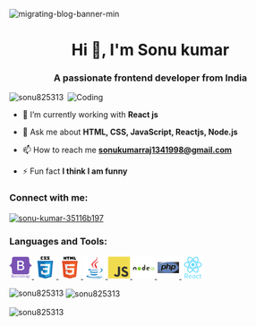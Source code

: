 ![migrating-blog-banner-min](https://user-images.githubusercontent.com/106314383/199940076-6cc4d099-81a2-4d1f-910b-b5dcae80f684.jpg)


<h1 align="center">Hi 👋, I'm Sonu kumar</h1>
<h3 align="center">A passionate frontend developer from India</h3>
<img align="right" alt="Coding" width="400" src="https://static.wixstatic.com/media/35318b_ed32b39faf8a4ff0bce9b919183a9e4b~mv2.gif">

<p align="left"> <img src="https://komarev.com/ghpvc/?username=sonu825313&label=Profile%20views&color=0e75b6&style=flat" alt="sonu825313" /> </p>

- 🔭 I’m currently working with **React js**

- 💬 Ask me about **HTML, CSS, JavaScript, Reactjs, Node.js**

- 📫 How to reach me **sonukumarraj1341998@gmail.com**

- ⚡ Fun fact **I think I am funny**

<h3 align="left">Connect with me:</h3>
<p align="left">
<a href="https://linkedin.com/in/sonu-kumar-35116b197" target="blank"><img align="center" src="https://raw.githubusercontent.com/rahuldkjain/github-profile-readme-generator/master/src/images/icons/Social/linked-in-alt.svg" alt="sonu-kumar-35116b197" height="30" width="40" /></a>
</p>

<h3 align="left">Languages and Tools:</h3>
<p align="left"> <a href="https://getbootstrap.com" target="_blank" rel="noreferrer"> <img src="https://raw.githubusercontent.com/devicons/devicon/master/icons/bootstrap/bootstrap-plain-wordmark.svg" alt="bootstrap" width="40" height="40"/> </a> <a href="https://www.w3schools.com/css/" target="_blank" rel="noreferrer"> <img src="https://raw.githubusercontent.com/devicons/devicon/master/icons/css3/css3-original-wordmark.svg" alt="css3" width="40" height="40"/> </a> <a href="https://www.w3.org/html/" target="_blank" rel="noreferrer"> <img src="https://raw.githubusercontent.com/devicons/devicon/master/icons/html5/html5-original-wordmark.svg" alt="html5" width="40" height="40"/> </a> <a href="https://www.java.com" target="_blank" rel="noreferrer"> <img src="https://raw.githubusercontent.com/devicons/devicon/master/icons/java/java-original.svg" alt="java" width="40" height="40"/> </a> <a href="https://developer.mozilla.org/en-US/docs/Web/JavaScript" target="_blank" rel="noreferrer"> <img src="https://raw.githubusercontent.com/devicons/devicon/master/icons/javascript/javascript-original.svg" alt="javascript" width="40" height="40"/> </a> <a href="https://nodejs.org" target="_blank" rel="noreferrer"> <img src="https://raw.githubusercontent.com/devicons/devicon/master/icons/nodejs/nodejs-original-wordmark.svg" alt="nodejs" width="40" height="40"/> </a> <a href="https://www.php.net" target="_blank" rel="noreferrer"> <img src="https://raw.githubusercontent.com/devicons/devicon/master/icons/php/php-original.svg" alt="php" width="40" height="40"/> </a> <a href="https://reactjs.org/" target="_blank" rel="noreferrer"> <img src="https://raw.githubusercontent.com/devicons/devicon/master/icons/react/react-original-wordmark.svg" alt="react" width="40" height="40"/> </a> </p>

<p><img align="left" src="https://github-readme-stats.vercel.app/api/top-langs?username=sonu825313&show_icons=true&locale=en&layout=compact" alt="sonu825313" /></p>

<p>&nbsp;<img align="center" src="https://github-readme-stats.vercel.app/api?username=sonu825313&show_icons=true&locale=en" alt="sonu825313" /></p>

<p><img align="center" src="https://github-readme-streak-stats.herokuapp.com/?user=sonu825313&" alt="sonu825313" /></p>

